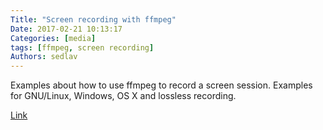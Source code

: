 ```yaml
---
Title: "Screen recording with ffmpeg"
Date: 2017-02-21 10:13:17
Categories: [media]
tags: [ffmpeg, screen recording]
Authors: sedlav
---
```


Examples about how to use ffmpeg to record a screen session. Examples for GNU/Linux, Windows, OS X and lossless recording.

[Link](https://trac.ffmpeg.org/wiki/Capture/Desktop)
